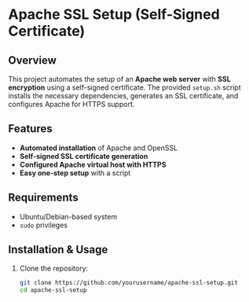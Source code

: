 # Apache SSL Setup (Self-Signed Certificate)

## Overview
This project automates the setup of an **Apache web server** with **SSL encryption** using a self-signed certificate. The provided `setup.sh` script installs the necessary dependencies, generates an SSL certificate, and configures Apache for HTTPS support.

## Features
- **Automated installation** of Apache and OpenSSL
- **Self-signed SSL certificate generation**
- **Configured Apache virtual host with HTTPS**
- **Easy one-step setup** with a script

## Requirements
- Ubuntu/Debian-based system
- `sudo` privileges

## Installation & Usage
1. Clone the repository:
   ```bash
   git clone https://github.com/yourusername/apache-ssl-setup.git
   cd apache-ssl-setup
